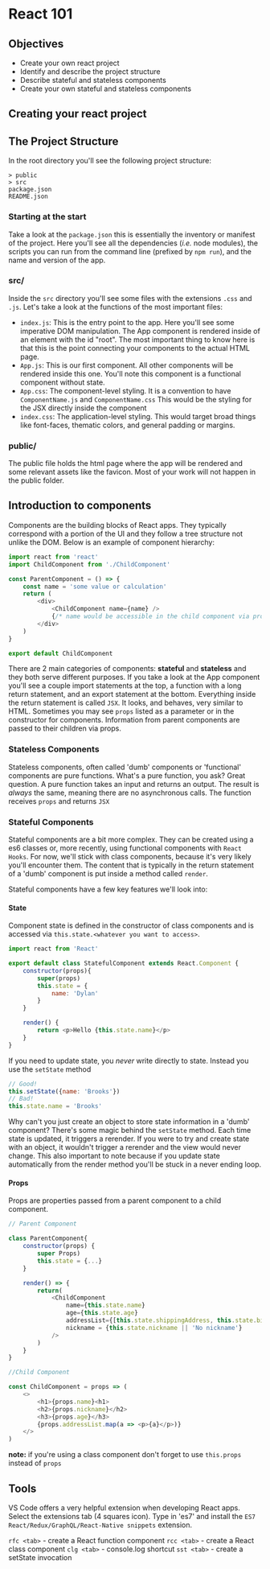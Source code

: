 # React 101
## Objectives
- Create your own react project
- Identify and describe the project structure
- Describe stateful and stateless components
- Create your own stateful and stateless components

## Creating your react project

## The Project Structure
In the root directory you'll see the following project structure:
```
> public
> src
package.json
README.json
```
### Starting at the start
Take a look at the `package.json` this is essentially the inventory or manifest of the project. Here you'll see all the dependencies (*i.e.* node modules), the scripts you can run from the command line (prefixed by `npm run`), and the name and version of the app. 

### src/
Inside the `src` directory you'll see some files with the extensions `.css` and `.js`. Let's take a look at the functions of the most important files:

- `index.js`: This is the entry point to the app. Here you'll see some imperative DOM manipulation. The App component is rendered inside of an element with the id "root". The most important thing to know here is that this is the point connecting your components to the actual HTML page.
- `App.js`: This is our first component. All other components will be rendered inside this one. You'll note this component is a functional component without state.
- `App.css`: The component-level styling. It is a convention to have `ComponentName.js` and `ComponentName.css` This would be the styling for the JSX directly inside the component
- `index.css`: The application-level styling. This would target broad things like font-faces, thematic colors, and general padding or margins.

### public/
The public file holds the html page where the app will be rendered and some relevant assets like the favicon. Most of your work will not happen in the public folder.


## Introduction to components
Components are the building blocks of React apps. They typically correspond with a portion of the UI and they follow a tree structure not unlike the DOM. Below is an example of component hierarchy:

```js
import react from 'react'
import ChildComponent from './ChildComponent'

const ParentComponent = () => {
    const name = 'some value or calculation'
    return (
        <div>
            <ChildComponent name={name} />
            {/* name would be accessible in the child component via props.name */}
        </div>
    )
}

export default ChildComponent
```

There are 2 main categories of components: **stateful** and **stateless** and they both serve different purposes. If you take a look at the App component you'll see a couple import statements at the top, a function with a long return statement, and an export statement at the bottom. Everything inside the return statement is called `JSX`. It looks, and behaves, very similar to HTML. Sometimes you may see `props` listed as a parameter or in the constructor for components. Information from parent components are passed to their children via props.

### Stateless Components
Stateless components, often called 'dumb' components or 'functional' components are pure functions. What's a pure function, you ask? Great question. A pure function takes an input and returns an output. The result is *always* the same, meaning there are no asynchronous calls. The function receives `props` and returns `JSX`

### Stateful Components
Stateful components are a bit more complex. They can be created using a es6 classes or, more recently, using functional components with `React Hooks`. For now, we'll stick with class components, because it's very likely you'll encounter them. The content that is typically in the return statement of a 'dumb' component is put inside a method called `render`.

Stateful components have a few key features we'll look into:

#### State
Component state is defined in the constructor of class components and is accessed via `this.state.<whatever you want to access>`.

```js
import react from 'React'

export default class StatefulComponent extends React.Component {
    constructor(props){
        super(props)
        this.state = {
            name: 'Dylan'
        }
    }

    render() {
        return <p>Hello {this.state.name}</p>
    }
}
```
If you need to update state, you *never* write directly to state. Instead you use the `setState` method

```js
// Good!
this.setState({name: 'Brooks'})
// Bad!
this.state.name = 'Brooks'
```


Why can't you just create an object to store state information in a 'dumb' component? There's some magic behind the `setState` method. Each time state is updated, it triggers a rerender. If you were to try and create state with an object, it wouldn't trigger a rerender and the view would never change. This also important to note because if you update state automatically from the render method you'll be stuck in a never ending loop.

#### Props
Props are properties passed from a parent component to a child component. 

```js
// Parent Component

class ParentComponent{
    constructor(props) {
        super Props)
        this.state = {...}
    }

    render() => {
        return(
            <ChildComponent
                name={this.state.name}
                age={this.state.age}
                addressList={[this.state.shippingAddress, this.state.billingAddress]}
                nickname = {this.state.nickname || 'No nickname'}
            />
        )
    }
}

//Child Component

const ChildComponent = props => (
    <>
        <h1>{props.name}<h1>
        <h2>{props.nickname}</h2>
        <h3>{props.age}</h3>
        {props.addressList.map(a => <p>{a}</p>)}
    </>
)
```

**note:** if you're using a class component don't forget to use `this.props` instead of `props`

## Tools
VS Code offers a very helpful extension when developing React apps. Select the extensions tab (4 squares icon). Type in 'es7' and install the `ES7 React/Redux/GraphQL/React-Native snippets` extension.

`rfc <tab>` - create a React function component
`rcc <tab>` - create a React class component
`clg <tab>` - console.log shortcut
`sst <tab>` - create a setState invocation
